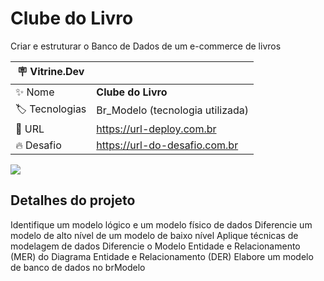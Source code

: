 # Clube do Livro

Criar e estruturar o Banco de Dados de um e-commerce de livros

| :placard: Vitrine.Dev |     |
| -------------  | --- |
| :sparkles: Nome        | **Clube do Livro**
| :label: Tecnologias | Br_Modelo (tecnologia utilizada)
| :rocket: URL         | https://url-deploy.com.br
| :fire: Desafio     | https://url-do-desafio.com.br

<!-- Inserir imagem com a #vitrinedev ao final do link -->
![](https://via.placeholder.com/1200x500.png?text=ClubeDoLivro.png#vitrinedev)

## Detalhes do projeto

Identifique um modelo lógico e um modelo físico de dados
Diferencie um modelo de alto nível de um modelo de baixo nível
Aplique técnicas de modelagem de dados
Diferencie o Modelo Entidade e Relacionamento (MER) do Diagrama Entidade e Relacionamento (DER)
Elabore um modelo de banco de dados no brModelo

